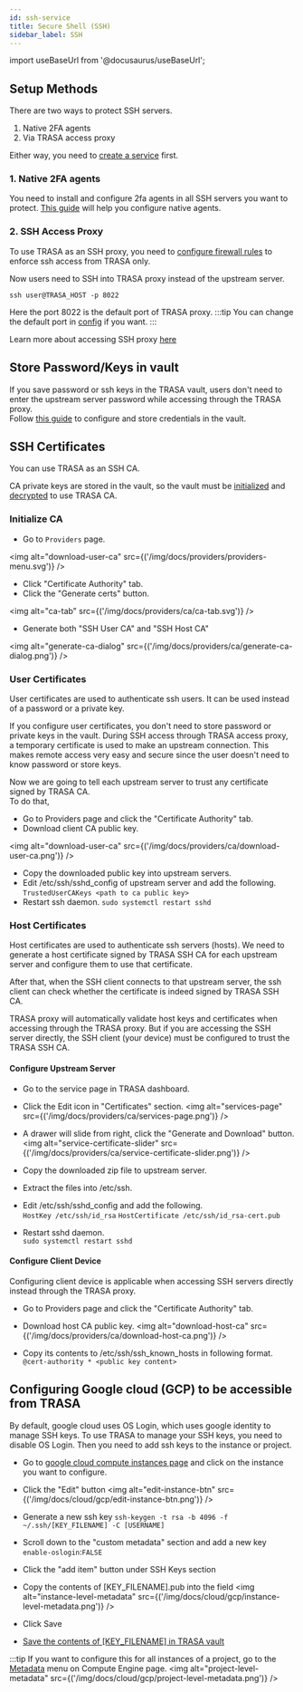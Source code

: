 ```yaml
---
id: ssh-service
title: Secure Shell (SSH)
sidebar_label: SSH
---
```


import useBaseUrl from '@docusaurus/useBaseUrl';

## Setup Methods

There are two ways to protect SSH servers.

1. Native 2FA agents
2. Via TRASA access proxy

Either way, you need to [create a service](../index.md#creating-a-new-service) first.

### 1. Native 2FA agents

You need to install and configure 2fa agents in all SSH servers you want to protect.
[This guide](../../native-tfa/linux-two-factor-authentication.md) will help you configure native agents.

### 2. SSH Access Proxy

To use TRASA as an SSH proxy, you need to [configure firewall rules](../../install/initial-setup.md#3-firewall-configuration-recommended) to enforce ssh access from TRASA only.

Now users need to SSH into TRASA proxy instead of the upstream server.

```shell script
ssh user@TRASA_HOST -p 8022
```

Here the port 8022 is the default port of TRASA proxy.
:::tip
You can change the default port in [config](../../system/config-reference.md#sshlistenaddr) if you want.
:::

Learn more about accessing SSH proxy [here](../../guides/user/access/ssh-connection-via-proxy.md)

## Store Password/Keys in vault

If you save password or ssh keys in the TRASA vault, users don't need to enter the upstream server password while accessing through the TRASA proxy.  
Follow [this guide](/docs/providers/vault/tsxvault#storing-service-credentials) to configure and store credentials in the vault.

## SSH Certificates

You can use TRASA as an SSH CA.

CA private keys are stored in the vault, so the vault must be [initialized](/docs/providers/vault/tsxvault#initialize-vault-one-time-only) and [decrypted](/docs/providers/vault/tsxvault#decrypt-the-vault) to use TRASA CA.

### Initialize CA

- Go to `Providers` page.

<img alt="download-user-ca" src={('/img/docs/providers/providers-menu.svg')} />

- Click "Certificate Authority" tab.
- Click the "Generate certs" button.

<img alt="ca-tab" src={('/img/docs/providers/ca/ca-tab.svg')} />

- Generate both "SSH User CA" and "SSH Host CA"

<img alt="generate-ca-dialog" src={('/img/docs/providers/ca/generate-ca-dialog.png')} />

### User Certificates

User certificates are used to authenticate ssh users. It can be used instead of a password or a private key.

If you configure user certificates, you don't need to store password or private keys in the vault.
During SSH access through TRASA access proxy, a temporary certificate is used to make an upstream connection. This makes remote access very easy and secure since the user doesn't need to know password or store keys.

Now we are going to tell each upstream server to trust any certificate signed by TRASA CA.  
To do that,

- Go to Providers page and click the "Certificate Authority" tab.
- Download client CA public key.

<img alt="download-user-ca" src={('/img/docs/providers/ca/download-user-ca.png')} />

- Copy the downloaded public key into upstream servers.
- Edit /etc/ssh/sshd_config of upstream server and add the following.
  `TrustedUserCAKeys <path to ca public key>`
- Restart ssh daemon.
  `sudo systemctl restart sshd`

### Host Certificates

Host certificates are used to authenticate ssh servers (hosts).
We need to generate a host certificate signed by TRASA SSH CA for each upstream server and configure them to use that certificate.

After that, when the SSH client connects to that upstream server, the ssh client can check whether the certificate is indeed signed by TRASA SSH CA.


TRASA proxy will automatically validate host keys and certificates when accessing through the TRASA proxy.
But if you are accessing the SSH server directly, the SSH client (your device) must be configured to trust the TRASA SSH CA.


#### Configure Upstream Server

- Go to the service page in TRASA dashboard.
- Click the Edit icon in "Certificates" section.
  <img alt="services-page" src={('/img/docs/providers/ca/services-page.png')} />

- A drawer will slide from right, click the "Generate and Download" button.
  <img alt="service-certificate-slider" src={('/img/docs/providers/ca/service-certificate-slider.png')} />

- Copy the downloaded zip file to upstream server.
- Extract the files into /etc/ssh.
- Edit /etc/ssh/sshd_config and add the following.  
  `HostKey /etc/ssh/id_rsa`
  `HostCertificate /etc/ssh/id_rsa-cert.pub`
- Restart sshd daemon.  
  `sudo systemctl restart sshd`


#### Configure Client Device

Configuring client device is applicable when accessing SSH servers directly instead through the TRASA proxy.

- Go to Providers page and click the "Certificate Authority" tab.

- Download host CA public key.
  <img alt="download-host-ca" src={('/img/docs/providers/ca/download-host-ca.png')} />

- Copy its contents to /etc/ssh/ssh_known_hosts in following format.  
  `@cert-authority * <public key content>`




## Configuring Google cloud (GCP) to be accessible from TRASA


By default, google cloud uses OS Login, which uses google identity to manage SSH keys.
To use TRASA to manage your SSH keys, you need to disable OS Login.
Then you need to add ssh keys to the instance or project.

- Go to [google cloud compute instances page](https://console.cloud.google.com/compute/instances) and click on the instance you want to configure.
- Click the "Edit" button
  <img alt="edit-instance-btn" src={('/img/docs/cloud/gcp/edit-instance-btn.png')} />

- Generate a new ssh key
  `ssh-keygen -t rsa -b 4096 -f ~/.ssh/[KEY_FILENAME] -C [USERNAME]`
- Scroll down to the "custom metadata" section and add a new key `enable-oslogin`:`FALSE`
- Click the "add item" button under SSH Keys section
- Copy the contents of [KEY_FILENAME].pub into the field
  <img alt="instance-level-metadata" src={('/img/docs/cloud/gcp/instance-level-metadata.png')} />
- Click Save
- [Save the contents of [KEY_FILENAME] in TRASA vault](/docs/providers/vault/tsxvault)

:::tip
If you want to configure this for all instances of a project, go to the [Metadata](https://console.cloud.google.com/compute/metadata) menu on Compute Engine page.
<img alt="project-level-metadata" src={('/img/docs/cloud/gcp/project-level-metadata.png')} />
